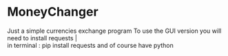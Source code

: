 # MoneyChanger
Just a simple currencies exchange program
To use the GUI version you will need to install requests |  
in terminal : pip install requests 
and of course have python
